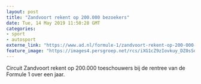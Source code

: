 ```yaml
---
layout: post
title: "Zandvoort rekent op 200.000 bezoekers"
date: Tue, 14 May 2019 11:50:28 GMT
categories: 
- sport 
- autosport 
externe_link: "https://www.ad.nl/formule-1/zandvoort-rekent-op-200-000-bezoekers~a09d328b/"
feature_image: "https://images4.persgroep.net/rcs/iXG1cZ9zIovkuy_DZ0sSd41COQg/diocontent/106390338/_fitwidth/400/?appId=21791a8992982cd8da851550a453bd7f&quality=0.7"
---
```


Circuit Zandvoort rekent op 200.000 toeschouwers bij de rentree van de Formule 1 over een jaar.
